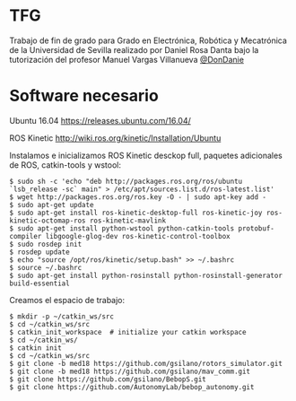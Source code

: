 # TFG
Trabajo de fin de grado para Grado en Electrónica, Robótica y Mecatrónica de la Universidad de Sevilla realizado por Daniel Rosa Danta bajo la tutorización del profesor Manuel Vargas Villanueva
[@DonDanie](https://github.com/DonDanie)  

# Software necesario
Ubuntu 16.04
https://releases.ubuntu.com/16.04/

ROS Kinetic
http://wiki.ros.org/kinetic/Installation/Ubuntu

Instalamos e inicializamos ROS Kinetic desckop full, paquetes adicionales de ROS, catkin-tools y wstool:
```
$ sudo sh -c 'echo "deb http://packages.ros.org/ros/ubuntu `lsb_release -sc` main" > /etc/apt/sources.list.d/ros-latest.list'
$ wget http://packages.ros.org/ros.key -O - | sudo apt-key add -
$ sudo apt-get update
$ sudo apt-get install ros-kinetic-desktop-full ros-kinetic-joy ros-kinetic-octomap-ros ros-kinetic-mavlink
$ sudo apt-get install python-wstool python-catkin-tools protobuf-compiler libgoogle-glog-dev ros-kinetic-control-toolbox
$ sudo rosdep init
$ rosdep update
$ echo "source /opt/ros/kinetic/setup.bash" >> ~/.bashrc
$ source ~/.bashrc
$ sudo apt-get install python-rosinstall python-rosinstall-generator build-essential
```
Creamos el espacio de trabajo:
```
$ mkdir -p ~/catkin_ws/src
$ cd ~/catkin_ws/src
$ catkin_init_workspace  # initialize your catkin workspace
$ cd ~/catkin_ws/
$ catkin init
$ cd ~/catkin_ws/src
$ git clone -b med18 https://github.com/gsilano/rotors_simulator.git
$ git clone -b med18 https://github.com/gsilano/mav_comm.git
$ git clone https://github.com/gsilano/BebopS.git
$ git clone https://github.com/AutonomyLab/bebop_autonomy.git
```

